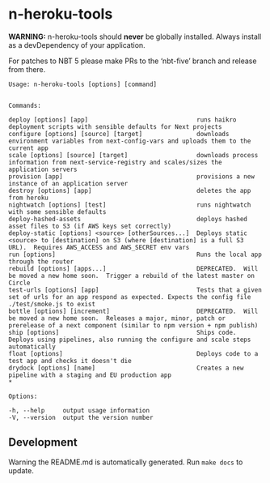 # n-heroku-tools
**WARNING:** n-heroku-tools should **never** be globally installed.  Always install as a devDependency of your application.

For patches to NBT 5 please make PRs to the ‘nbt-five’ branch and release from there.


	Usage: n-heroku-tools [options] [command]


	Commands:

	deploy [options] [app]                              runs haikro deployment scripts with sensible defaults for Next projects
	configure [options] [source] [target]               downloads environment variables from next-config-vars and uploads them to the current app
	scale [options] [source] [target]                   downloads process information from next-service-registry and scales/sizes the application servers
	provision [app]                                     provisions a new instance of an application server
	destroy [options] [app]                             deletes the app from heroku
	nightwatch [options] [test]                         runs nightwatch with some sensible defaults
	deploy-hashed-assets                                deploys hashed asset files to S3 (if AWS keys set correctly)
	deploy-static [options] <source> [otherSources...]  Deploys static <source> to [destination] on S3 (where [destination] is a full S3 URL).  Requires AWS_ACCESS and AWS_SECRET env vars
	run [options]                                       Runs the local app through the router
	rebuild [options] [apps...]                         DEPRECATED.  Will be moved a new home soon.  Trigger a rebuild of the latest master on Circle
	test-urls [options] [app]                           Tests that a given set of urls for an app respond as expected. Expects the config file ./test/smoke.js to exist
	bottle [options] [increment]                        DEPRECATED.  Will be moved a new home soon.  Releases a major, minor, patch or prerelease of a next component (similar to npm version + npm publish)
	ship [options]                                      Ships code.  Deploys using pipelines, also running the configure and scale steps automatically
	float [options]                                     Deploys code to a test app and checks it doesn't die
	drydock [options] [name]                            Creates a new pipeline with a staging and EU production app
	*

	Options:

	-h, --help     output usage information
	-V, --version  output the version number

## Development
Warning the README.md is automatically generated. Run `make docs` to update.
